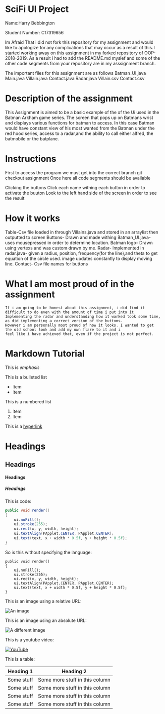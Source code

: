 # SciFi UI Project

Name:Harry Bebbington

Student Number: C17319656


Im Afraid That i did not fork this repository for my assignment and would like to apologize for any complications that may occur 
as a result of this. I started working away on this assignment in my forked repository of OOP-2018-2019. As a result i had to add
the README.md myslef and some of the other code segments from your repository are in my asssignment branch.

The important files for this assignment are as follows
Batman_UI.java
Main.java
Villain.java
Contact.java
Radar.java
Villain.csv
Contact.csv

# Description of the assignment
This Assignment is aimed to be a basic example of the of the Ui used in
the Batman Arkham game series. The screen that pops up on Batmans wrist and 
displays various functions for batman to access. In this case Batman would have constant
view of his most wanted from the Batman under the red hood series, access to a radar,and the
ability to call either alfred, the batmobile or the batplane.

# Instructions
First to access the program we must get into the correct branch
git checkout assignment
Once here all code segments should be available 

Clicking the buttons
	Click each name withing each button in order to activate the buuton
	Look to the left hand side of the screen in order to see the result

# How it works
Table-Csv file loaded in through Villains.java and stored in an arraylist then outputted to screen
Buttons- Drawn and made withing Batman_UI.java- uses mousepressed in order to determine location.
Batman logo- Drawn using vertexs and was custom drawn by me.
Radar- Implemented in radar.java- given a radius, position, frequency(for the line),and theta to get equation of the circle used.
	image updates constantly to display moving line.
Contact- Csv file names for buttons
	

# What I am most proud of in the assignment
	If i am going to be honest about this assignment, i did find it difficult to do even with the amount of time i put into it
	Implementing the radar and understanding how it worked took some time, as did implementing a correct version of the buttons.
	However i am personally most proud of how it looks. I wanted to get the old school look and add my own flare to it and i 
	feel like i have achieved that, even if the project is not perfect.

# Markdown Tutorial

This is *emphasis*

This is a bulleted list

- Item
- Item

This is a numbered list

1. Item
1. Item

This is a [hyperlink](http://bryanduggan.org)

# Headings
## Headings
#### Headings
##### Headings

This is code:

```Java
public void render()
{
	ui.noFill();
	ui.stroke(255);
	ui.rect(x, y, width, height);
	ui.textAlign(PApplet.CENTER, PApplet.CENTER);
	ui.text(text, x + width * 0.5f, y + height * 0.5f);
}
```

So is this without specifying the language:

```
public void render()
{
	ui.noFill();
	ui.stroke(255);
	ui.rect(x, y, width, height);
	ui.textAlign(PApplet.CENTER, PApplet.CENTER);
	ui.text(text, x + width * 0.5f, y + height * 0.5f);
}
```

This is an image using a relative URL:

![An image](images/p8.png)

This is an image using an absolute URL:

![A different image](https://bryanduggandotorg.files.wordpress.com/2019/02/infinite-forms-00045.png?w=595&h=&zoom=2)

This is a youtube video:

[![YouTube](http://img.youtube.com/vi/J2kHSSFA4NU/0.jpg)](https://www.youtube.com/watch?v=J2kHSSFA4NU)

This is a table:

| Heading 1 | Heading 2 |
|-----------|-----------|
|Some stuff | Some more stuff in this column |
|Some stuff | Some more stuff in this column |
|Some stuff | Some more stuff in this column |
|Some stuff | Some more stuff in this column |

